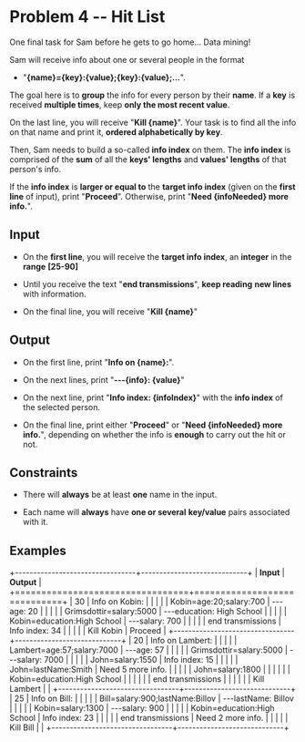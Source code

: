 Problem 4 -- Hit List
=====================

One final task for Sam before he gets to go home\... Data mining!

Sam will receive info about one or several people in the format

-   "**{name}={key}:{value};{key}:{value};...**".

The goal here is to **group** the info for every person by their
**name**. If a **key** is received **multiple times**, keep **only the
most recent value**.

On the last line, you will receive "**Kill {name}**". Your task is to
find all the info on that name and print it, **ordered alphabetically by
key**.

Then, Sam needs to build a so-called **info index** on them. The **info
index** is comprised of the **sum** of all the **keys' lengths** and
**values' lengths** of that person's info.

If the **info index** is **larger or equal to** the **target info
index** (given on the **first line** of input), print "**Proceed**".
Otherwise, print "**Need {infoNeeded} more info.**".

Input
-----

-   On the **first line**, you will receive the **target info index**,
    an **integer** in the **range** **\[25-90\]**

-   Until you receive the text "**end transmissions**", **keep reading**
    **new lines** with information.

-   On the final line, you will receive "**Kill {name}**"

Output
------

-   On the first line, print "**Info on {name}:**".

-   On the next lines, print "**\-\--{info}: {value}**"

-   On the next line, print "**Info index: {infoIndex}**" with the
    **info index** of the selected person.

-   On the final line, print either "**Proceed**" or "**Need
    {infoNeeded} more info.**", depending on whether the info is
    **enough** to carry out the hit or not.

Constraints
-----------

-   There will **always** be at least **one** name in the input.

-   Each name will **always** have **one or several** **key/value**
    pairs associated with it.

Examples
--------

+---------------------------------+-----------------------------+
| **Input**                       | **Output**                  |
+=================================+=============================+
| 30                              | Info on Kobin:              |
|                                 |                             |
| Kobin=age:20;salary:700         | \-\--age: 20                |
|                                 |                             |
| Grimsdottir=salary:5000         | \-\--education: High School |
|                                 |                             |
| Kobin=education:High School     | \-\--salary: 700            |
|                                 |                             |
| end transmissions               | Info index: 34              |
|                                 |                             |
| Kill Kobin                      | Proceed                     |
+---------------------------------+-----------------------------+
| 20                              | Info on Lambert:            |
|                                 |                             |
| Lambert=age:57;salary:7000      | \-\--age: 57                |
|                                 |                             |
| Grimsdottir=salary:5000         | \-\--salary: 7000           |
|                                 |                             |
| John=salary:1550                | Info index: 15              |
|                                 |                             |
| John=lastName:Smith             | Need 5 more info.           |
|                                 |                             |
| John=salary:1800                |                             |
|                                 |                             |
| Kobin=education:High School     |                             |
|                                 |                             |
| end transmissions               |                             |
|                                 |                             |
| Kill Lambert                    |                             |
+---------------------------------+-----------------------------+
| 25                              | Info on Bill:               |
|                                 |                             |
| Bill=salary:900;lastName:Billov | \-\--lastName: Billov       |
|                                 |                             |
| Kobin=salary:1300               | \-\--salary: 900            |
|                                 |                             |
| Kobin=education:High School     | Info index: 23              |
|                                 |                             |
| end transmissions               | Need 2 more info.           |
|                                 |                             |
| Kill Bill                       |                             |
+---------------------------------+-----------------------------+
